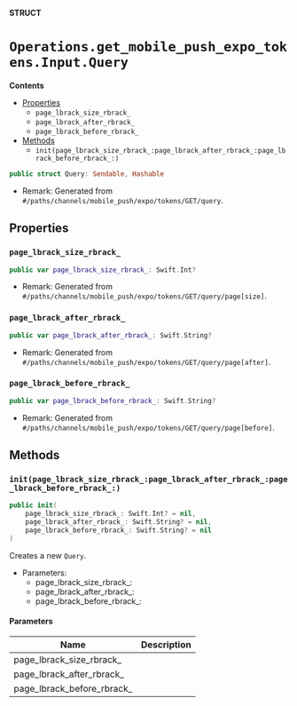 **STRUCT**

# `Operations.get_mobile_push_expo_tokens.Input.Query`

**Contents**

- [Properties](#properties)
  - `page_lbrack_size_rbrack_`
  - `page_lbrack_after_rbrack_`
  - `page_lbrack_before_rbrack_`
- [Methods](#methods)
  - `init(page_lbrack_size_rbrack_:page_lbrack_after_rbrack_:page_lbrack_before_rbrack_:)`

```swift
public struct Query: Sendable, Hashable
```

- Remark: Generated from `#/paths/channels/mobile_push/expo/tokens/GET/query`.

## Properties
### `page_lbrack_size_rbrack_`

```swift
public var page_lbrack_size_rbrack_: Swift.Int?
```

- Remark: Generated from `#/paths/channels/mobile_push/expo/tokens/GET/query/page[size]`.

### `page_lbrack_after_rbrack_`

```swift
public var page_lbrack_after_rbrack_: Swift.String?
```

- Remark: Generated from `#/paths/channels/mobile_push/expo/tokens/GET/query/page[after]`.

### `page_lbrack_before_rbrack_`

```swift
public var page_lbrack_before_rbrack_: Swift.String?
```

- Remark: Generated from `#/paths/channels/mobile_push/expo/tokens/GET/query/page[before]`.

## Methods
### `init(page_lbrack_size_rbrack_:page_lbrack_after_rbrack_:page_lbrack_before_rbrack_:)`

```swift
public init(
    page_lbrack_size_rbrack_: Swift.Int? = nil,
    page_lbrack_after_rbrack_: Swift.String? = nil,
    page_lbrack_before_rbrack_: Swift.String? = nil
)
```

Creates a new `Query`.

- Parameters:
  - page_lbrack_size_rbrack_:
  - page_lbrack_after_rbrack_:
  - page_lbrack_before_rbrack_:

#### Parameters

| Name | Description |
| ---- | ----------- |
| page_lbrack_size_rbrack_ |  |
| page_lbrack_after_rbrack_ |  |
| page_lbrack_before_rbrack_ |  |